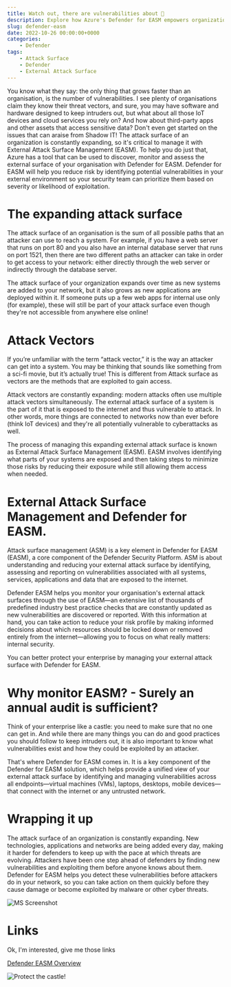 ```yaml
---
title: Watch out, there are vulnerabilities about 🧐
description: Explore how Azure's Defender for EASM empowers organizations to manage their expanding external attack surfaces, mitigating risks by identifying and prioritizing vulnerabilities.
slug: defender-easm
date: 2022-10-26 00:00:00+0000
categories:
    - Defender
tags:
    - Attack Surface
    - Defender
    - External Attack Surface
---
```



You know what they say: the only thing that grows faster than an organisation, is the number of vulnerabilities. I see plenty of organisations claim they know their threat vectors, and sure, you may have  software and hardware designed to keep intruders out, but what about all those IoT devices and cloud services you rely on? And how about third-party apps and other assets that access sensitive data? Don't even get started on the issues that can araise from Shadow IT! The attack surface of an organization is constantly expanding, so it's critical to manage it with External Attack Surface Management (EASM). To help you do just that, Azure has a tool that can be used to discover, monitor and assess the external surface of your organisation with Defender for EASM. Defender for EASM will help you reduce risk by identifying potential vulnerabilities in your external environment so your security team can prioritize them based on severity or likelihood of exploitation. 

# The expanding attack surface
The attack surface of an organisation is the sum of all possible paths that an attacker can use to reach a system. For example, if you have a web server that runs on port 80 and you also have an internal database server that runs on port 1521, then there are two different paths an attacker can take in order to get access to your network: either directly through the web server or indirectly through the database server.

The attack surface of your organization expands over time as new systems are added to your network, but it also grows as new applications are deployed within it. If someone puts up a few web apps for internal use only (for example), these will still be part of your attack surface even though they're not accessible from anywhere else online!

# Attack Vectors 

If you’re unfamiliar with the term “attack vector,” it is the way an attacker can get into a system. You may be thinking that sounds like something from a sci-fi movie, but it’s actually true! This is different from Attack surface as vectors are the methods that are exploited to gain access.

Attack vectors are constantly expanding: modern attacks often use multiple attack vectors simultaneously. The external attack surface of a system is the part of it that is exposed to the internet and thus vulnerable to attack. In other words, more things are connected to networks now than ever before (think IoT devices) and they're all potentially vulnerable to cyberattacks as well.

The process of managing this expanding external attack surface is known as External Attack Surface Management (EASM). EASM involves identifying what parts of your systems are exposed and then taking steps to minimize those risks by reducing their exposure while still allowing them access when needed.

# External Attack Surface Management and Defender for EASM.

Attack surface management (ASM) is a key element in Defender for EASM (EASM), a core component of the Defender Security Platform. ASM is about understanding and reducing your external attack surface by identifying, assessing and reporting on vulnerabilities associated with all systems, services, applications and data that are exposed to the internet.

Defender EASM helps you monitor your organisation's external attack surfaces through the use of EASM—an extensive list of thousands of predefined industry best practice checks that are constantly updated as new vulnerabilities are discovered or reported. With this information at hand, you can take action to reduce your risk profile by making informed decisions about which resources should be locked down or removed entirely from the internet—allowing you to focus on what really matters: internal security.

You can better protect your enterprise by managing your external attack surface with Defender for EASM.

# Why monitor EASM? - Surely an annual audit is sufficient?

Think of your enterprise like a castle: you need to make sure that no one can get in. And while there are many things you can do and good practices you should follow to keep intruders out, it is also important to know what vulnerabilities exist and how they could be exploited by an attacker.

That's where Defender for EASM comes in. It is a key component of the Defender for EASM solution, which helps provide a unified view of your external attack surface by identifying and managing vulnerabilities across all endpoints—virtual machines (VMs), laptops, desktops, mobile devices—that connect with the internet or any untrusted network.

# Wrapping it up

The attack surface of an organization is constantly expanding. New technologies, applications and networks are being added every day, making it harder for defenders to keep up with the pace at which threats are evolving. Attackers have been one step ahead of defenders by finding new vulnerabilities and exploiting them before anyone knows about them. Defender for EASM helps you detect these vulnerabilities before attackers do in your network, so you can take action on them quickly before they cause damage or become exploited by malware or other cyber threats.

![MS Screenshot](https://learn.microsoft.com/en-us/azure/external-attack-surface-management/media/overview-1.png)

# Links

Ok, I'm interested, give me those links

[Defender EASM Overview](https://learn.microsoft.com/en-us/azure/external-attack-surface-management/)

![Protect the castle!](https://media.giphy.com/media/118UpX6LTrmz2o/giphy.gif)